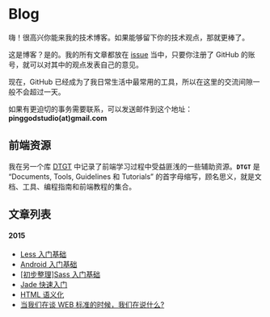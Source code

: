 # Blog 

嗨！很高兴你能来我的技术博客。如果能够留下你的技术观点，那就更棒了。

这是博客？是的。我的所有文章都放在 [issue](https://github.com/pinggod/Blog/issues]) 当中，只要你注册了 GitHub 的账号，就可以对其中的观点发表自己的意见。

现在，GitHub 已经成为了我日常生活中最常用的工具，所以在这里的交流间隙一般不会超过一天。

如果有更迫切的事务需要联系，可以发送邮件到这个地址：**pinggodstudio(at)gmail.com**

## 前端资源

我在另一个库 [DTGT](https://github.com/pinggod/DTGT) 中记录了前端学习过程中受益匪浅的一些辅助资源。**`DTGT`** 是 “Documents, Tools, Guidelines 和 Tutorials” 的首字母缩写，顾名思义，就是文档、工具、编程指南和前端教程的集合。

## 文章列表

#### 2015

- [Less 入门基础](https://github.com/pinggod/Blog/issues/7)
- [Android 入门基础](https://github.com/pinggod/Blog/issues/6)
- [\[初步整理\]Sass 入门基础](https://github.com/pinggod/Blog/issues/4)
- [Jade 快速入门](https://github.com/pinggod/Blog/issues/3)
- [HTML 语义化](https://github.com/pinggod/Blog/issues/2)
- [当我们在谈 WEB 标准的时候，我们在说什么?](https://github.com/pinggod/Blog/issues/1)
